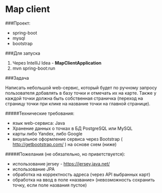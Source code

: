 # Map client

###Проект:
* spring-boot  
* mysql  
* bootstrap  

###Для запуска
1. Через IntelliJ Idea - **MapClientApplication**  
2. mvn spring-boot:run  

###Задача

Написать небольшой web-сервис, который будет по ручному запросу пользователя добавлять в базу точки и отмечать их на карте. Также у каждой точки должна быть собственная страничка (переход на страницу точки при клике на название точки на главной странице).

#####Технические требования:
* язык web-сервиса: Java
* Хранение данных о точках в БД PostgreSQL или MySQL
* карты либо Yandex, либо Google
* визуальное оформление сервиса через Bootstrap ( http://getbootstrap.com/ ) на основе схем (ниже)

#####Пожелания (не обязательно, но приветствуется): 
* использование jersey - https://jersey.java.net/
* использование JPA 
* обработка на корректность адреса (через API выбранных карт)
* обработка на ввод в поле «название» (невозможность сохранить точку, если поле названия 
пустое)
